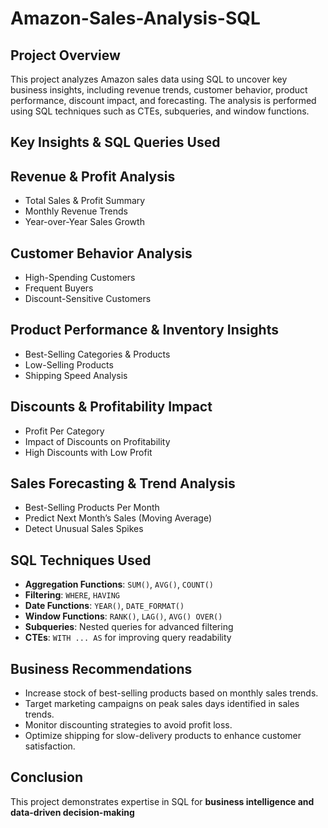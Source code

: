 # Amazon-Sales-Analysis-SQL

## Project Overview  
This project analyzes Amazon sales data using SQL to uncover key business insights, including revenue trends, customer behavior, product performance, discount impact, and forecasting. The analysis is performed using SQL techniques such as CTEs, subqueries, and window functions.

## Key Insights & SQL Queries Used  

## Revenue & Profit Analysis  
- Total Sales & Profit Summary  
- Monthly Revenue Trends  
- Year-over-Year Sales Growth  

## Customer Behavior Analysis  
- High-Spending Customers  
- Frequent Buyers  
- Discount-Sensitive Customers  

## Product Performance & Inventory Insights  
- Best-Selling Categories & Products  
- Low-Selling Products  
- Shipping Speed Analysis  

## Discounts & Profitability Impact  
- Profit Per Category  
- Impact of Discounts on Profitability  
- High Discounts with Low Profit  

## Sales Forecasting & Trend Analysis  
- Best-Selling Products Per Month  
- Predict Next Month’s Sales (Moving Average)  
- Detect Unusual Sales Spikes  


## SQL Techniques Used  
- **Aggregation Functions**: `SUM()`, `AVG()`, `COUNT()`  
- **Filtering**: `WHERE`, `HAVING`  
- **Date Functions**: `YEAR()`, `DATE_FORMAT()`  
- **Window Functions**: `RANK()`, `LAG()`, `AVG() OVER()`  
- **Subqueries**: Nested queries for advanced filtering  
- **CTEs**: `WITH ... AS` for improving query readability  

## Business Recommendations  
- Increase stock of best-selling products based on monthly sales trends.  
- Target marketing campaigns on peak sales days identified in sales trends.  
- Monitor discounting strategies to avoid profit loss.  
- Optimize shipping for slow-delivery products to enhance customer satisfaction.  


## Conclusion  
This project demonstrates expertise in SQL for **business intelligence and data-driven decision-making**


